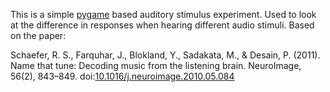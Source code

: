 This is a simple [pygame](http://www.pygame.org/) based auditory stimulus experiment.  Used to look at the difference in responses when hearing different audio stimuli.  Based on the paper:

Schaefer, R. S., Farquhar, J., Blokland, Y., Sadakata, M., & Desain, P. (2011). Name that tune: Decoding music from the listening brain. NeuroImage, 56(2), 843–849. doi:[10.1016/j.neuroimage.2010.05.084](http://dx.doi.org/10.1016/j.neuroimage.2010.05.084)

